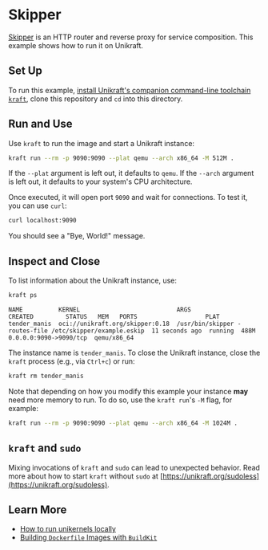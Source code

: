 # Skipper

[Skipper](https://opensource.zalando.com/skipper/) is an HTTP router and reverse proxy for service composition.
This example shows how to run it on Unikraft.

## Set Up

To run this example, [install Unikraft's companion command-line toolchain `kraft`](https://unikraft.org/docs/cli), clone this repository and `cd` into this directory.

## Run and Use

Use `kraft` to run the image and start a Unikraft instance:

```bash
kraft run --rm -p 9090:9090 --plat qemu --arch x86_64 -M 512M .
```

If the `--plat` argument is left out, it defaults to `qemu`.
If the `--arch` argument is left out, it defaults to your system's CPU architecture.

Once executed, it will open port `9090` and wait for connections.
To test it, you can use `curl`:

```bash
curl localhost:9090
```

You should see a "Bye, World!" message.

## Inspect and Close

To list information about the Unikraft instance, use:

```bash
kraft ps
```

```text
NAME          KERNEL                           ARGS                                                      CREATED         STATUS   MEM   PORTS                   PLAT
tender_manis  oci://unikraft.org/skipper:0.18  /usr/bin/skipper -routes-file /etc/skipper/example.eskip  11 seconds ago  running  488M  0.0.0.0:9090->9090/tcp  qemu/x86_64
```

The instance name is `tender_manis`.
To close the Unikraft instance, close the `kraft` process (e.g., via `Ctrl+c`) or run:

```bash
kraft rm tender_manis
```

Note that depending on how you modify this example your instance **may** need more memory to run.
To do so, use the `kraft run`'s `-M` flag, for example:

```bash
kraft run --rm -p 9090:9090 --plat qemu --arch x86_64 -M 1024M .
```

## `kraft` and `sudo`

Mixing invocations of `kraft` and `sudo` can lead to unexpected behavior.
Read more about how to start `kraft` without `sudo` at [https://unikraft.org/sudoless](https://unikraft.org/sudoless).

## Learn More

- [How to run unikernels locally](https://unikraft.org/docs/cli/running)
- [Building `Dockerfile` Images with `BuildKit`](https://unikraft.org/guides/building-dockerfile-images-with-buildkit)
